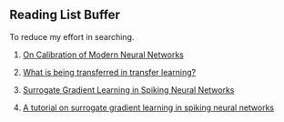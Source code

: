 ## Reading List Buffer

To reduce my effort in searching.

1. [On Calibration of Modern Neural Networks](https://arxiv.org/pdf/1706.04599.pdf)

2. [What is being transferred in transfer learning?](https://arxiv.org/pdf/2008.11687.pdf)

3. [Surrogate Gradient Learning in Spiking Neural Networks](https://arxiv.org/pdf/1901.09948.pdf)

4. [A tutorial on surrogate gradient learning in spiking neural networks](https://github.com/fzenke/spytorch)
